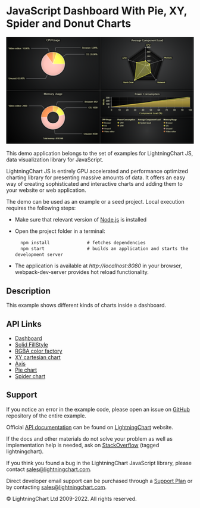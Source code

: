 # JavaScript Dashboard With Pie, XY, Spider and Donut Charts

![JavaScript Dashboard With Pie, XY, Spider and Donut Charts](dashboardPie-darkGold.png)

This demo application belongs to the set of examples for LightningChart JS, data visualization library for JavaScript.

LightningChart JS is entirely GPU accelerated and performance optimized charting library for presenting massive amounts of data. It offers an easy way of creating sophisticated and interactive charts and adding them to your website or web application.

The demo can be used as an example or a seed project. Local execution requires the following steps:

-   Make sure that relevant version of [Node.js](https://nodejs.org/en/download/) is installed
-   Open the project folder in a terminal:

          npm install              # fetches dependencies
          npm start                # builds an application and starts the development server

-   The application is available at _http://localhost:8080_ in your browser, webpack-dev-server provides hot reload functionality.


## Description

This example shows different kinds of charts inside a dashboard.


## API Links

* [Dashboard]
* [Solid FillStyle]
* [RGBA color factory]
* [XY cartesian chart]
* [Axis]
* [Pie chart]
* [Spider chart]


## Support

If you notice an error in the example code, please open an issue on [GitHub][0] repository of the entire example.

Official [API documentation][1] can be found on [LightningChart][2] website.

If the docs and other materials do not solve your problem as well as implementation help is needed, ask on [StackOverflow][3] (tagged lightningchart).

If you think you found a bug in the LightningChart JavaScript library, please contact sales@lightningchart.com.

Direct developer email support can be purchased through a [Support Plan][4] or by contacting sales@lightningchart.com.

[0]: https://github.com/Arction/
[1]: https://lightningchart.com/lightningchart-js-api-documentation/
[2]: https://lightningchart.com
[3]: https://stackoverflow.com/questions/tagged/lightningchart
[4]: https://lightningchart.com/support-services/

© LightningChart Ltd 2009-2022. All rights reserved.


[Dashboard]: https://lightningchart.com/js-charts/api-documentation/v6.0.0/classes/Dashboard.html
[Solid FillStyle]: https://lightningchart.com/js-charts/api-documentation/v6.0.0/classes/SolidFill.html
[RGBA color factory]: https://lightningchart.com/js-charts/api-documentation/v6.0.0/functions/ColorRGBA.html
[XY cartesian chart]: https://lightningchart.com/js-charts/api-documentation/v6.0.0/classes/ChartXY.html
[Axis]: https://lightningchart.com/js-charts/api-documentation/v6.0.0/classes/Axis.html
[Pie chart]: https://lightningchart.com/js-charts/api-documentation/v6.0.0/classes/PieChart.html
[Spider chart]: https://lightningchart.com/js-charts/api-documentation/v6.0.0/classes/SpiderChart.html

